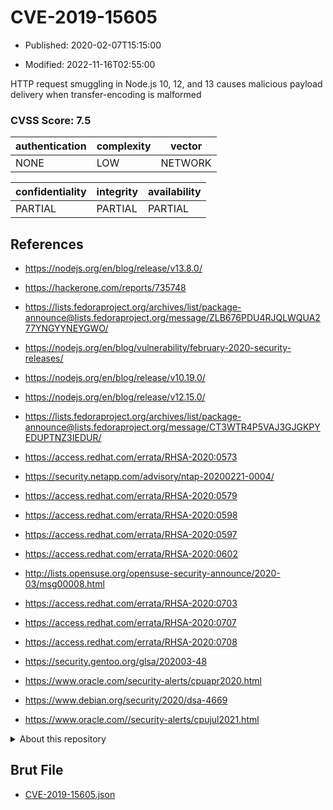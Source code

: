 # CVE-2019-15605

- Published: 2020-02-07T15:15:00

- Modified: 2022-11-16T02:55:00

HTTP request smuggling in Node.js 10, 12, and 13 causes malicious payload delivery when transfer-encoding is malformed

### CVSS Score: **7.5**

| authentication | complexity | vector |
| --- | --- | --- |
| NONE | LOW | NETWORK |

| confidentiality | integrity | availability |
| --- | --- | --- |
| PARTIAL | PARTIAL | PARTIAL |

## References

* https://nodejs.org/en/blog/release/v13.8.0/

* https://hackerone.com/reports/735748

* https://lists.fedoraproject.org/archives/list/package-announce@lists.fedoraproject.org/message/ZLB676PDU4RJQLWQUA277YNGYYNEYGWO/

* https://nodejs.org/en/blog/vulnerability/february-2020-security-releases/

* https://nodejs.org/en/blog/release/v10.19.0/

* https://nodejs.org/en/blog/release/v12.15.0/

* https://lists.fedoraproject.org/archives/list/package-announce@lists.fedoraproject.org/message/CT3WTR4P5VAJ3GJGKPYEDUPTNZ3IEDUR/

* https://access.redhat.com/errata/RHSA-2020:0573

* https://security.netapp.com/advisory/ntap-20200221-0004/

* https://access.redhat.com/errata/RHSA-2020:0579

* https://access.redhat.com/errata/RHSA-2020:0598

* https://access.redhat.com/errata/RHSA-2020:0597

* https://access.redhat.com/errata/RHSA-2020:0602

* http://lists.opensuse.org/opensuse-security-announce/2020-03/msg00008.html

* https://access.redhat.com/errata/RHSA-2020:0703

* https://access.redhat.com/errata/RHSA-2020:0707

* https://access.redhat.com/errata/RHSA-2020:0708

* https://security.gentoo.org/glsa/202003-48

* https://www.oracle.com/security-alerts/cpuapr2020.html

* https://www.debian.org/security/2020/dsa-4669

* https://www.oracle.com//security-alerts/cpujul2021.html

<details>
<summary>About this repository</summary> 

  This repository is part of the project [Live Hack CVE](https://github.com/Live-Hack-CVE). Main website can be found [www.live-hack.org](https://www.live-hack.org) 
  
  Made by [Sn0wAlice](https://github.com/Sn0wAlice) for the people that care about security and need to have a feed of the latest CVEs. Hope you enjoy it, don't forget to star the repo and follow me on [Twitter](https://twitter.com/Sn0wAlice) and [Github](https://github.com/Sn0wAlice). And that is my [personnal website](https://www.alice-snow.me/)

  - [Home Page](https://github.com/Live-Hack-CVE)
  - [Framework](https://github.com/Live-Hack-CVE/cve-framework)
  - [CVE database](https://github.com/Live-Hack-CVE/full_database)
  - [Changelog](https://github.com/Live-Hack-CVE/Changelog)
</details>

## Brut File

* [CVE-2019-15605.json](https://raw.githubusercontent.com/Live-Hack-CVE/full_database/main/cves/2019/CVE-2019-15605.json)

